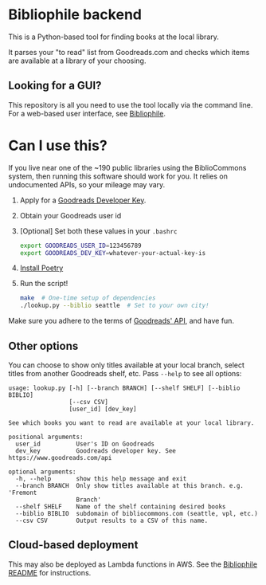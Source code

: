 # Bibliophile backend
This is a Python-based tool for finding books at the local library.

It parses your "to read" list from Goodreads.com and checks which items
are available at a library of your choosing.

## Looking for a GUI?
This repository is all you need to use the tool locally via the command line.
For a web-based user interface, see [Bibliophile][bibliophile-repo].

# Can I use this?
If you live near one of the ~190 public libraries using the BiblioCommons
system, then running this software should work for you. It relies on
undocumented APIs, so your mileage may vary.

1. Apply for a [Goodreads Developer Key][goodreads-api].
2. Obtain your Goodreads user id
3. [Optional] Set both these values in your `.bashrc`

    ```sh
    export GOODREADS_USER_ID=123456789
    export GOODREADS_DEV_KEY=whatever-your-actual-key-is
    ```
4. [Install Poetry][poetry-install]
5. Run the script!

    ```sh
    make  # One-time setup of dependencies
    ./lookup.py --biblio seattle  # Set to your own city!
    ```

Make sure you adhere to the terms of [Goodreads' API][goodreads-api-terms], and
have fun.

## Other options
You can choose to show only titles available at your local branch, select titles
from another Goodreads shelf, etc. Pass `--help` to see all options:

```
usage: lookup.py [-h] [--branch BRANCH] [--shelf SHELF] [--biblio BIBLIO]
                 [--csv CSV]
                 [user_id] [dev_key]

See which books you want to read are available at your local library.

positional arguments:
  user_id          User's ID on Goodreads
  dev_key          Goodreads developer key. See https://www.goodreads.com/api

optional arguments:
  -h, --help       show this help message and exit
  --branch BRANCH  Only show titles available at this branch. e.g. 'Fremont
                   Branch'
  --shelf SHELF    Name of the shelf containing desired books
  --biblio BIBLIO  subdomain of bibliocommons.com (seattle, vpl, etc.)
  --csv CSV        Output results to a CSV of this name.
```

## Cloud-based deployment
This may also be deployed as Lambda functions in AWS.
See the [Bibliophile README][bibliophile-repo] for instructions.


[bibliophile-repo]: https://github.com/DavidCain/bibliophile
[goodreads-api]: https://www.goodreads.com/api
[goodreads-api-terms]: https://www.goodreads.com/api/terms
[poetry-install]: https://python-poetry.org/docs/#installation
